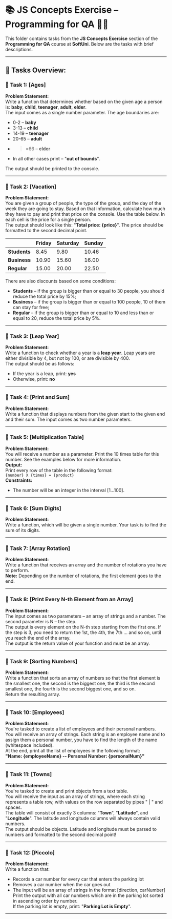 # 📚 **JS Concepts Exercise** – **Programming for QA** 🧑‍💻

This folder contains tasks from the **JS Concepts Exercise** section of the **Programming for QA** course at **SoftUni**. Below are the tasks with brief descriptions.

---

## 🔧 **Tasks Overview:**

### 📝 **Task 1: [Ages]**
**Problem Statement:**  
Write a function that determines whether based on the given age a person is: **baby**, **child**, **teenager**, **adult**, **elder**.  
The input comes as a single number parameter. The age boundaries are:
- 0-2 – **baby**
- 3-13 – **child**
- 14-19 – **teenager**
- 20-65 – **adult**
- >=66 – **elder**
- In all other cases print – "**out of bounds**".

The output should be printed to the console.

---

### 📝 **Task 2: [Vacation]**
**Problem Statement:**  
You are given a group of people, the type of the group, and the day of the week they are going to stay. Based on that information, calculate how much they have to pay and print that price on the console. Use the table below. In each cell is the price for a single person.  
The output should look like this: "**Total price: {price}**". The price should be formatted to the second decimal point.

|           | **Friday** | **Saturday** | **Sunday** |
|-----------|------------|--------------|------------|
| **Students** | 8.45       | 9.80         | 10.46      |
| **Business** | 10.90      | 15.60        | 16.00      |
| **Regular**  | 15.00      | 20.00        | 22.50      |

There are also discounts based on some conditions:
- **Students** – if the group is bigger than or equal to 30 people, you should reduce the total price by 15%;
- **Business** – if the group is bigger than or equal to 100 people, 10 of them can stay for free;
- **Regular** – if the group is bigger than or equal to 10 and less than or equal to 20, reduce the total price by 5%.

---

### 📝 **Task 3: [Leap Year]**
**Problem Statement:**  
Write a function to check whether a year is a **leap year**. Leap years are either divisible by 4, but not by 100, or are divisible by 400.  
The output should be as follows:
- If the year is a leap, print: **yes**
- Otherwise, print: **no**

---

### 📝 **Task 4: [Print and Sum]**
**Problem Statement:**  
Write a function that displays numbers from the given start to the given end and their sum. The input comes as two number parameters.

---

### 📝 **Task 5: [Multiplication Table]**
**Problem Statement:**  
You will receive a number as a parameter. Print the 10 times table for this number. See the examples below for more information.  
**Output:**  
Print every row of the table in the following format:  
`{number} X {times} = {product}`  
**Constraints:**  
- The number will be an integer in the interval [1…100].

---

### 📝 **Task 6: [Sum Digits]**
**Problem Statement:**  
Write a function, which will be given a single number. Your task is to find the sum of its digits.

---

### 📝 **Task 7: [Array Rotation]**
**Problem Statement:**  
Write a function that receives an array and the number of rotations you have to perform.  
**Note:** Depending on the number of rotations, the first element goes to the end.

---

### 📝 **Task 8: [Print Every N-th Element from an Array]**
**Problem Statement:**  
The input comes as two parameters – an array of strings and a number. The second parameter is N – the step.  
The output is every element on the N-th step starting from the first one. If the step is 3, you need to return the 1st, the 4th, the 7th … and so on, until you reach the end of the array.  
The output is the return value of your function and must be an array.

---

### 📝 **Task 9: [Sorting Numbers]**
**Problem Statement:**  
Write a function that sorts an array of numbers so that the first element is the smallest one, the second is the biggest one, the third is the second smallest one, the fourth is the second biggest one, and so on.  
Return the resulting array.

---

### 📝 **Task 10: [Employees]**
**Problem Statement:**  
You're tasked to create a list of employees and their personal numbers.  
You will receive an array of strings. Each string is an employee name and to assign them a personal number, you have to find the length of the name (whitespace included).  
At the end, print all the list of employees in the following format:  
**"Name: {employeeName} -- Personal Number: {personalNum}"**

---

### 📝 **Task 11: [Towns]**
**Problem Statement:**  
You're tasked to create and print objects from a text table.  
You will receive the input as an array of strings, where each string represents a table row, with values on the row separated by pipes " | " and spaces.  
The table will consist of exactly 3 columns: "**Town**", "**Latitude**", and "**Longitude**". The latitude and longitude columns will always contain valid numbers.  
The output should be objects. Latitude and longitude must be parsed to numbers and formatted to the second decimal point!

---

### 📝 **Task 12: [Piccolo]**
**Problem Statement:**  
Write a function that:
- Records a car number for every car that enters the parking lot
- Removes a car number when the car goes out
- The input will be an array of strings in the format [direction, carNumber]  
Print the output with all car numbers which are in the parking lot sorted in ascending order by number.  
If the parking lot is empty, print: "**Parking Lot is Empty**".

---
